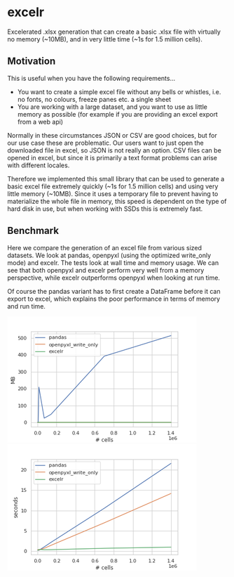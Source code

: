 # excelr

Excelerated .xlsx generation that can create a basic .xlsx file with virtually 
no memory (~10MB), and in very little time (~1s for 1.5 million cells).

## Motivation

This is useful when you have the following requirements...

* You want to create a simple excel file without any bells or whistles, i.e.
  no fonts, no colours, freeze panes etc. a single sheet
* You are working with a large dataset, and you want to use as little memory
  as possible (for example if you are providing an excel export from a web
  api)

Normally in these circumstances JSON or CSV are good choices, but for our use
case these are problematic. Our users want to just open the downloaded file in
excel, so JSON is not really an option. CSV files can be opened in excel, but
since it is primarily a text format problems can arise with different locales.

Therefore we implemented this small library that can be used to generate a 
basic excel file extremely quickly (~1s for 1.5 million cells) and using very
little memory (~10MB). Since it uses a temporary file to prevent having to
materialize the whole file in memory, this speed is dependent on the type of
hard disk in use, but when working with SSDs this is extremely fast.

## Benchmark

Here we compare the generation of an excel file from various sized datasets. We
look at pandas, openpyxl (using the optimized write_only mode) and excelr. The
tests look at wall time and memory usage. We can see that both openpyxl and
excelr perform very well from a memory perspective, while excelr outperforms
openpyxl when looking at run time.

Of course the pandas variant has to first create a DataFrame before it can 
export to excel, which explains the poor performance in terms of memory and 
run time.

![Alt text](/img/MB.png?raw=true "Memory usage")
![Alt text](/img/seconds.png?raw=true "Run time")